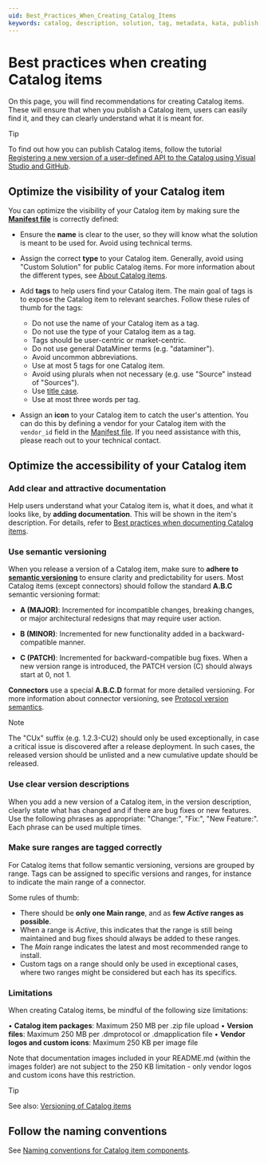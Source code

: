 ```yaml
---
uid: Best_Practices_When_Creating_Catalog_Items
keywords: catalog, description, solution, tag, metadata, kata, publish, upload, topic
---
```


# Best practices when creating Catalog items

On this page, you will find recommendations for creating Catalog items. These will ensure that when you publish a Catalog item, users can easily find it, and they can clearly understand what it is meant for.

> [!TIP]
> To find out how you can publish Catalog items, follow the tutorial [Registering a new version of a user-defined API to the Catalog using Visual Studio and GitHub](xref:CICD_Tutorial_For_Other_Items_User_Defined_API_VisualStudio_And_GitHub).

## Optimize the visibility of your Catalog item

You can optimize the visibility of your Catalog item by making sure the [**Manifest file**](xref:Register_Catalog_Item#manifest-file) is correctly defined:

- Ensure the **name** is clear to the user, so they will know what the solution is meant to be used for. Avoid using technical terms.

- Assign the correct **type** to your Catalog item. Generally, avoid using "Custom Solution" for public Catalog items. For more information about the different types, see [About Catalog items](xref:About_the_Catalog_app#about-catalog-items).

- Add **tags** to help users find your Catalog item. The main goal of tags is to expose the Catalog item to relevant searches. Follow these rules of thumb for the tags:

  - Do not use the name of your Catalog item as a tag.
  - Do not use the type of your Catalog item as a tag.
  - Tags should be user-centric or market-centric.
  - Do not use general DataMiner terms (e.g. "dataminer").
  - Avoid uncommon abbreviations.
  - Use at most 5 tags for one Catalog item.
  - Avoid using plurals when not necessary (e.g. use "Source" instead of "Sources").
  - Use [title case](xref:Title_case).
  - Use at most three words per tag.

- Assign an **icon** to your Catalog item to catch the user's attention. You can do this by defining a vendor for your Catalog item with the `vendor_id` field in the [Manifest file](xref:Register_Catalog_Item#manifest-file). If you need assistance with this, please reach out to your technical contact.

## Optimize the accessibility of your Catalog item

### Add clear and attractive documentation

Help users understand what your Catalog item is, what it does, and what it looks like, by **adding documentation**. This will be shown in the item's description. For details, refer to [Best practices when documenting Catalog items](xref:Best_Practices_When_Documenting_Catalog_Items).

### Use semantic versioning

When you release a version of a Catalog item, make sure to **adhere to [semantic versioning](https://semver.org/)** to ensure clarity and predictability for users. Most Catalog items (except connectors) should follow the standard **A.B.C** semantic versioning format:

- **A (MAJOR)**: Incremented for incompatible changes, breaking changes, or major architectural redesigns that may require user action.

- **B (MINOR)**: Incremented for new functionality added in a backward-compatible manner.

- **C (PATCH)**: Incremented for backward-compatible bug fixes. When a new version range is introduced, the PATCH version (C) should always start at 0, not 1.

**Connectors** use a special **A.B.C.D** format for more detailed versioning. For more information about connector versioning, see [Protocol version semantics](xref:ProtocolVersionSemantics).

> [!NOTE]
> The "CUx" suffix (e.g. 1.2.3-CU2) should only be used exceptionally, in case a critical issue is discovered after a release deployment. In such cases, the released version should be unlisted and a new cumulative update should be released.

### Use clear version descriptions

When you add a new version of a Catalog item, in the version description, clearly state what has changed and if there are bug fixes or new features. Use the following phrases as appropriate: "Change:", "Fix:", "New Feature:". Each phrase can be used multiple times.

### Make sure ranges are tagged correctly

For Catalog items that follow semantic versioning, versions are grouped by range. Tags can be assigned to specific versions and ranges, for instance to indicate the main range of a connector.

Some rules of thumb:

- There should be **only one Main range**, and as **few *Active* ranges as possible**.
- When a range is *Active*, this indicates that the range is still being maintained and bug fixes should always be added to these ranges.
- The *Main* range indicates the latest and most recommended range to install.
- Custom tags on a range should only be used in exceptional cases, where two ranges might be considered but each has its specifics.

### Limitations

When creating Catalog items, be mindful of the following size limitations:

• **Catalog item packages**: Maximum 250 MB per .zip file upload
• **Version files**: Maximum 250 MB per .dmprotocol or .dmapplication file
• **Vendor logos and custom icons**: Maximum 250 KB per image file

Note that documentation images included in your README.md (within the images folder) are not subject to the 250 KB limitation - only vendor logos and custom icons have this restriction.

> [!TIP]
> See also: [Versioning of Catalog items](xref:About_the_Catalog_app#versioning-of-catalog-items)

## Follow the naming conventions

See [Naming conventions for Catalog item components](xref:Naming_Conventions_For_Catalog_Item_Components).
